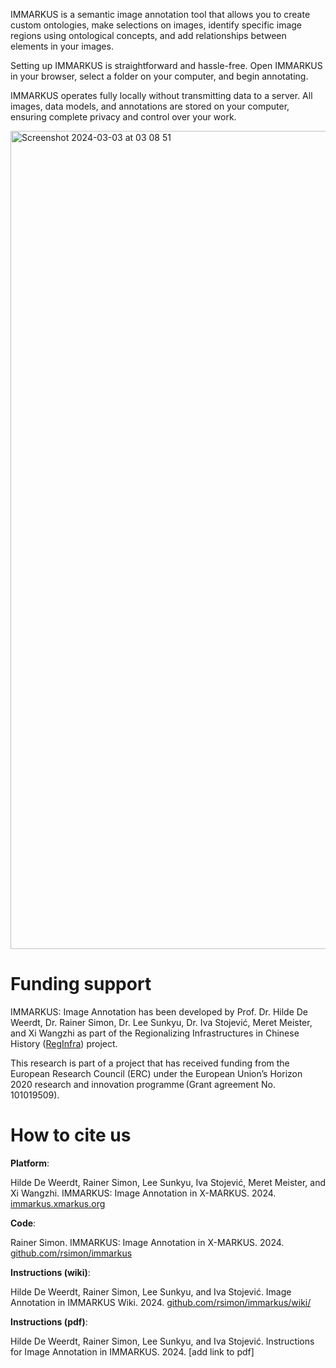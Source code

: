 IMMARKUS is a semantic image annotation tool that allows you to create custom ontologies, make selections on images, identify specific image regions using ontological concepts, and add relationships between elements in your images.  

Setting up IMMARKUS is straightforward and hassle-free. Open IMMARKUS in your browser, select a folder on your computer, and begin annotating.

IMMARKUS operates fully locally without transmitting data to a server. All images, data models, and annotations are stored on your computer, ensuring complete privacy and control over your work.  

<img width="1309" alt="Screenshot 2024-03-03 at 03 08 51" src="https://github.com/rsimon/immarkus/assets/160752064/a457428d-c6f6-4bfe-9e3f-2e148ba2d092">



# **Funding support**

IMMARKUS: Image Annotation has been developed by Prof. Dr. Hilde De Weerdt, Dr. Rainer Simon, Dr. Lee Sunkyu, Dr. Iva Stojević, Meret Meister, and Xi Wangzhi as part of the Regionalizing Infrastructures in Chinese History ([RegInfra](https://www.infrastructurelives.eu/)) project. 

This research is part of a project that has received funding from the European Research Council (ERC) under the European Union’s Horizon 2020 research and innovation programme (Grant agreement No. 101019509).

# **How to cite us**

**Platform**:

Hilde De Weerdt, Rainer Simon, Lee Sunkyu, Iva Stojević, Meret Meister, and Xi Wangzhi. IMMARKUS: Image Annotation in X-MARKUS. 2024. [immarkus.xmarkus.org](https://immarkus.xmarkus.org/)

**Code**:

Rainer Simon. IMMARKUS: Image Annotation in X-MARKUS. 2024. [github.com/rsimon/immarkus](https://github.com/rsimon/immarkus) 

**Instructions (wiki)**:

Hilde De Weerdt, Rainer Simon, Lee Sunkyu, and Iva Stojević. Image Annotation in IMMARKUS Wiki. 2024. [github.com/rsimon/immarkus/wiki/](https://github.com/rsimon/immarkus/wiki)

**Instructions (pdf)**:

Hilde De Weerdt, Rainer Simon, Lee Sunkyu, and Iva Stojević. Instructions for Image Annotation in IMMARKUS. 2024. [add link to pdf]